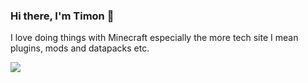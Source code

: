 ### Hi there, I'm Timon 👋

I love doing things with Minecraft especially the more tech site I mean plugins, mods and datapacks etc.

[![](https://github-readme-stats.vercel.app/api?username=Timongcraft&count_private=true&show_icons=true&hide_title=true&theme=github_dark_dimmed)](https://github.com/Timongcraft)

<!--
**Timongcraft/Timongcraft** is a ✨ _special_ ✨ repository because its `README.md` (this file) appears on your GitHub profile.

Here are some ideas to get you started:

- 🔭 I’m currently working on ...
- 🌱 I’m currently learning ...
- 👯 I’m looking to collaborate on ...
- 🤔 I’m looking for help with ...
- 💬 Ask me about ...
- 📫 How to reach me: ...
- 😄 Pronouns: ...
- ⚡ Fun fact: ...
-->
